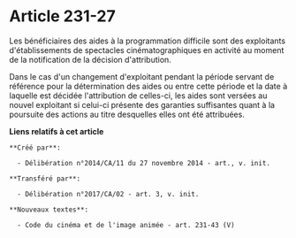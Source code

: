 # Article 231-27

Les bénéficiaires des aides à la programmation difficile sont des exploitants d'établissements de spectacles
cinématographiques en activité au moment de la notification de la décision d'attribution. 

Dans le cas d'un changement d'exploitant pendant la période servant de référence pour la détermination des aides ou entre
cette période et la date à laquelle est décidée l'attribution de celles-ci, les aides sont versées au nouvel exploitant si
celui-ci présente des garanties suffisantes quant à la poursuite des actions au titre desquelles elles ont été attribuées.

**Liens relatifs à cet article**

	**Créé par**:

	  - Délibération n°2014/CA/11 du 27 novembre 2014 - art., v. init.

	**Transféré par**:

	  - Délibération n°2017/CA/02 - art. 3, v. init.

	**Nouveaux textes**:

	  - Code du cinéma et de l'image animée - art. 231-43 (V)
